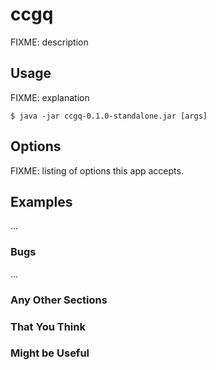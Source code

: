 # ccgq

FIXME: description

## Usage

FIXME: explanation

    $ java -jar ccgq-0.1.0-standalone.jar [args]

## Options

FIXME: listing of options this app accepts.

## Examples

...

### Bugs

...

### Any Other Sections
### That You Think
### Might be Useful

